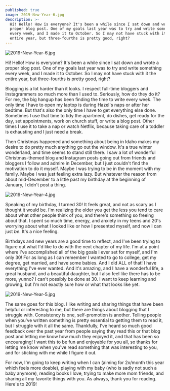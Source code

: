 ```yaml
---
published: true
image: 2019-New-Year-6.jpg
description: >-
  Hi! Hello! How is everyone? It's been a while since I sat down and wrote a
  proper blog post. One of my goals last year was to try and write something
  every week, and I made it to October. So I may not have stuck with it the
  entire year, but three-fourths is pretty good, right?
---
```

![2019-New-Year-6.jpg]({{site.baseurl}}/img/2019-New-Year-6.jpg)

Hi! Hello! How is everyone? It's been a while since I sat down and wrote a proper blog post. One of my goals last year was to try and write something every week, and I made it to October. So I may not have stuck with it the entire year, but three-fourths is pretty good, right?

Blogging is a lot harder than it looks. I respect full-time bloggers and Instagrammers so much more than I used to. Seriously, how do they do it? For me, the big hangup has been finding the time to write every week. The only time I have to open my laptop is during Hazel's naps or after her bedtime. But that's also the only time I have to get everything else done. Sometimes I use that time to tidy the apartment, do dishes, get ready for the day, set appointments, work on church stuff, or write a blog post. Other times I use it to take a nap or watch Netflix, because taking care of a toddler is exhausting and I just need a break. 

Then Christmas happened and something about being in Idaho makes my desire to do pretty much anything go out the window. It's a true winter wonderland, and time seems to stand still there. I saw a lot of wonderful Christmas-themed blog and Instagram posts going out from friends and bloggers I follow and admire in December, but I just couldn't find the motivation to do it myself.  Maybe I was trying to be in the moment with my family. Maybe I was just feeling extra lazy. But whatever the reason from about mid-December to a little past my birthday at the beginning of January, I didn't post a thing. 

![2019-New-Year-4.jpg]({{site.baseurl}}/img/2019-New-Year-4.jpg)

Speaking of my birthday, I turned 30! It feels great, and not as scary as I thought it would be. I'm realizing the older you get the less you tend to care about what other people think of you, and there's something so freeing about that. I spent so much time, energy, and anxiety in my teens and 20's worrying about what I looked like or how I presented myself, and now I can just _be_. It's a nice feeling. 

Birthdays and new years are a good time to reflect, and I've been trying to figure out what I'd like to do with the next chapter of my life. I'm at a point where I've accomplished all of the big goals I ever set for myself, and I'm only 30! For as long as I can remember I wanted to go to college, get my degree, get married, and have some babies. And I did ALL of that! I have everything I've ever wanted. And it's amazing, and I have a wonderful life, a great husband, and a beautiful daughter, but I also feel like there has to be more, yunno? I can't possibly be done at 30. I want to keep learning and growing, but I'm not exactly sure how or what that looks like yet. 

![2019-New-Year-5.jpg]({{site.baseurl}}/img/2019-New-Year-5.jpg)

The same goes for this blog. I like writing and sharing things that have been helpful or interesting to me, but there are things about blogging that I struggle with. Consistency is one, self-promotion is another. Telling people when you've written something is pretty essential to getting them to read it, but I struggle with it all the same. Thankfully, I've heard so much good feedback over the past year from people saying they read this or that blog post and letting me know how much they enjoyed it, and that has been so encouraging! I want this to be fun and enjoyable for you all, so thanks for letting me know when you've read something that was interesting to you, and for sticking with me while I figure it out.  

For now, I'm going to keep writing when I can (aiming for 2x/month this year which feels more doable), playing with my baby (who is sadly not such a baby anymore), reading books I love, trying to make more mom friends, and sharing all my favorite things with you. As always, thank you for reading. Here's to 2019!
